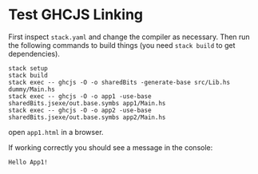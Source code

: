 # Test GHCJS Linking

First inspect `stack.yaml` and change the compiler as necessary. Then run the
following commands to build things (you need `stack build` to get dependencies).

```
stack setup
stack build
stack exec -- ghcjs -O -o sharedBits -generate-base src/Lib.hs dummy/Main.hs
stack exec -- ghcjs -O -o app1 -use-base sharedBits.jsexe/out.base.symbs app1/Main.hs
stack exec -- ghcjs -O -o app2 -use-base sharedBits.jsexe/out.base.symbs app2/Main.hs
```

open `app1.html` in a browser.

If working correctly you should see a message in the console:

```
Hello App1!
```
